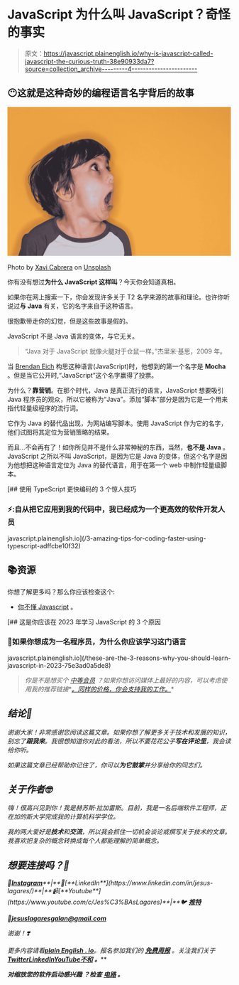 # JavaScript 为什么叫 JavaScript？奇怪的事实

> 原文：<https://javascript.plainenglish.io/why-is-javascript-called-javascript-the-curious-truth-38e90933da7?source=collection_archive---------4----------------------->

## 😶这就是这种奇妙的编程语言名字背后的故事

![](img/1953c3403ba3c7e0ed4ceebe49f237fe.png)

Photo by [Xavi Cabrera](https://unsplash.com/@xavi_cabrera?utm_source=medium&utm_medium=referral) on [Unsplash](https://unsplash.com?utm_source=medium&utm_medium=referral)

你有没有想过**为什么 JavaScript 这样叫**？今天你会知道真相。

如果你在网上搜索一下，你会发现许多关于 T2 名字来源的故事和理论。也许你听说过**与 Java** 有关，它的名字来自于这种语言。

很抱歉带走你的幻觉，但是这些故事是假的。

JavaScript 不是 Java 语言的变体，与它无关。

> “Java 对于 JavaScript 就像火腿对于仓鼠一样。”杰里米·基思，2009 年。

当 [Brendan Eich](https://en.wikipedia.org/wiki/Brendan_Eich) 构思这种语言(JavaScript)时，他想到的第一个名字是 **Mocha** 。但是当它公开时,“JavaScript”这个名字赢得了投票。

为什么？**靠营销**。在那个时代，Java 是真正流行的语言，JavaScript 想要吸引 Java 程序员的观众，所以它被称为“Java”。添加“脚本”部分是因为它是一个用来指代轻量级程序的流行词。

它作为 Java 的替代品出现，为网站编写脚本。使用 JavaScript 作为它的名字，他们试图将其定位为营销策略的结果。

而且…不会再有了！如你所见并不是什么非常神秘的东西，当然，**也不是 Java** 。JavaScript 之所以不叫 JavaScript，是因为它是 Java 的变体，但这个名字是因为他想把这种语言定位为 Java 的替代语言，用于在第一个 web 中制作轻量级脚本。

[](/3-amazing-tips-for-coding-faster-using-typescript-adffcbe10f32) [## 使用 TypeScript 更快编码的 3 个惊人技巧

### ⚡:自从把它应用到我的代码中，我已经成为一个更高效的软件开发人员

javascript.plainenglish.io](/3-amazing-tips-for-coding-faster-using-typescript-adffcbe10f32) 

## 📚资源

你想了解更多吗？那么你应该检查这个:

*   [你不懂 Javascript](https://github.com/getify/You-Dont-Know-JS) 。

[](/these-are-the-3-reasons-why-you-should-learn-javascript-in-2023-75e3ad0a5de8) [## 这是你应该在 2023 年学习 JavaScript 的 3 个原因

### 💸如果你想成为一名程序员，为什么你应该学习这门语言

javascript.plainenglish.io](/these-are-the-3-reasons-why-you-should-learn-javascript-in-2023-75e3ad0a5de8) 

> *你是不是想买个* [*中等会员*](https://medium.com/@jesuslagares/membership) *？如果你想访问媒体上最好的内容，可以考虑使用我的推荐链接**[*。同样的价格，你会支持我的工作。*](https://medium.com/@jesuslagares/membership)*

## *结论👋*

*谢谢大家！非常感谢您阅读这篇文章。如果你想了解更多关于技术和发展的知识，别忘了**跟我来**。我很想知道你对此的看法，所以不要花花公子**写在评论里**，我会读给你听。*

*如果这篇文章已经帮助你记住了，你可以**为它鼓掌**并分享给你的同志们。*

## *关于作者🤓*

*嗨！很高兴见到你！我是赫苏斯·拉加雷斯。目前，我是一名后端软件工程师，正在加的斯大学完成我的计算机科学学位。*

*我的两大爱好是**技术**和**交流**，所以我会抓住一切机会谈论或撰写关于技术的文章。我喜欢把复杂的概念转换成每个人都能理解的简单概念。*

## *想要连接吗？📲*

*📸[**Instagram**](https://instagram.com/jesuslagares_)**|**💼[**LinkedIn**](https://www.linkedin.com/in/jesus-lagares/)**|**📹[**Youtube**](https://www.youtube.com/c/Jes%C3%BAsLagares)**|**🐦 [**推特**](https://twitter.com/jesuslagares_)*

*📩**jesuslagaresgalan@gmail.com***

*谢谢！❣️*

**更多内容请看*[***plain English . io***](https://plainenglish.io/)*。报名参加我们的* [***免费周报***](http://newsletter.plainenglish.io/) *。关注我们关于*[***Twitter***](https://twitter.com/inPlainEngHQ)[***LinkedIn***](https://www.linkedin.com/company/inplainenglish/)*[***YouTube***](https://www.youtube.com/channel/UCtipWUghju290NWcn8jhyAw)*[***不和***](https://discord.gg/GtDtUAvyhW) ***。******

******对缩放您的软件启动感兴趣*** *？检查* [***电路***](https://circuit.ooo?utm=publication-post-cta) *。****